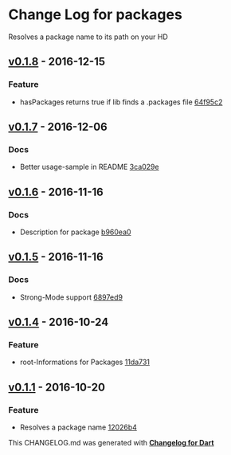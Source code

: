 # Change Log for packages
Resolves a package name to its path on your HD

## [v0.1.8](http://github.com/mikemitterer/dart-packages/compare/v0.1.7...v0.1.8) - 2016-12-15

### Feature
* hasPackages returns true if lib finds a .packages file [64f95c2](https://github.com/mikemitterer/dart-packages/commit/64f95c2294e3cf7146df33c8b0bc577e9c8d3c04)

## [v0.1.7](http://github.com/mikemitterer/dart-packages/compare/v0.1.6...v0.1.7) - 2016-12-06

### Docs
* Better usage-sample in README [3ca029e](https://github.com/mikemitterer/dart-packages/commit/3ca029e10acb7a530cebced6ce263e2a65e1a018)

## [v0.1.6](http://github.com/mikemitterer/dart-packages/compare/v0.1.5...v0.1.6) - 2016-11-16

### Docs
* Description for package [b960ea0](https://github.com/mikemitterer/dart-packages/commit/b960ea07016b85f4da3071dbc6ff541473bf81c6)

## [v0.1.5](http://github.com/mikemitterer/dart-packages/compare/v0.1.4...v0.1.5) - 2016-11-16

### Docs
* Strong-Mode support [6897ed9](https://github.com/mikemitterer/dart-packages/commit/6897ed9efffde72e33b7b96381219a58250bf1f0)

## [v0.1.4](http://github.com/mikemitterer/dart-packages/compare/v0.1.3...v0.1.4) - 2016-10-24

### Feature
* root-Informations for Packages [11da731](https://github.com/mikemitterer/dart-packages/commit/11da7313d63828ec559288ac63caa872ed9928ae)

## [v0.1.1](http://github.com/mikemitterer/dart-packages/compare/v0.1.0...v0.1.1) - 2016-10-20

### Feature
* Resolves a package name [12026b4](https://github.com/mikemitterer/dart-packages/commit/12026b47ca28dce554bb2836a7091b88deb4038c)


This CHANGELOG.md was generated with [**Changelog for Dart**](https://pub.dartlang.org/packages/changelog)
